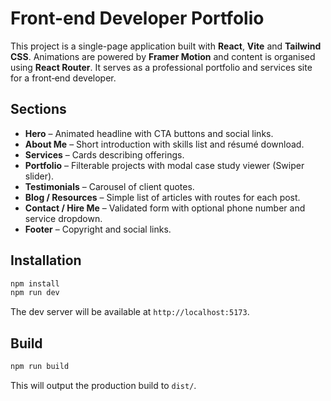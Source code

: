 # Front-end Developer Portfolio

This project is a single-page application built with **React**, **Vite** and **Tailwind CSS**. Animations are powered by **Framer Motion** and content is organised using **React Router**. It serves as a professional portfolio and services site for a front‑end developer.

## Sections

- **Hero** – Animated headline with CTA buttons and social links.
- **About Me** – Short introduction with skills list and résumé download.
- **Services** – Cards describing offerings.
- **Portfolio** – Filterable projects with modal case study viewer (Swiper slider).
- **Testimonials** – Carousel of client quotes.
- **Blog / Resources** – Simple list of articles with routes for each post.
- **Contact / Hire Me** – Validated form with optional phone number and service dropdown.
- **Footer** – Copyright and social links.

## Installation

```bash
npm install
npm run dev
```

The dev server will be available at `http://localhost:5173`.

## Build

```bash
npm run build
```

This will output the production build to `dist/`.

